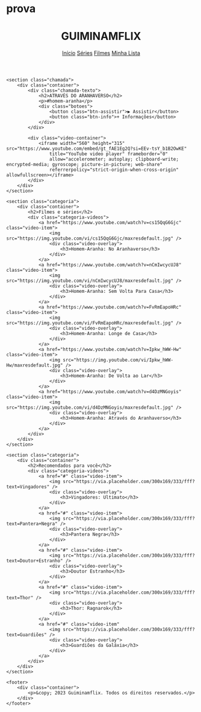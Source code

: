# prova
<!DOCTYPE html>
<html lang="pt-BR">
<head>
    <meta charset="UTF-8">
    <meta name="viewport" content="width=device-width, initial-scale=1.0">
    <link rel="stylesheet" href="styles.css">
    <link rel="preconnect" href="https://fonts.googleapis.com">
    <link rel="preconnect" href="https://fonts.gstatic.com" crossorigin>
    <link
        href="https://fonts.googleapis.com/css2?family=Chakra+Petch:ital,wght@0,300;0,400;0,500;0,600;0,700;1,300;1,400;1,500;1,600;1,700&display=swap"
        rel="stylesheet">
    <title>Guiminamflix</title>
</head>

<body>
    <header>
        <div class="container">
            <h1>GUIMINAMFLIX</h1>
            <nav>
                <a href="#">Início</a>
                <a href="#">Séries</a>
                <a href="#">Filmes</a>
                <a href="#">Minha Lista</a>
            </nav>
        </div>
    </header>

    <section class="chamada">
        <div class="container">
            <div class="chamada-texto">
                <h2>ATRAVÉS DO ARANHAVERSO</h2>
                <p>#homem-aranha</p>
                <div class="botoes">
                    <button class="btn-assistir">▶ Assistir</button>
                    <button class="btn-info">+ Informações</button>
                </div>
            </div>

            <div class="video-container">
                <iframe width="560" height="315" src="https://www.youtube.com/embed/gt_fAE1Eg2Q?si=EEv-tsY_b1B2OwKE"
                    title="YouTube video player" frameborder="0"
                    allow="accelerometer; autoplay; clipboard-write; encrypted-media; gyroscope; picture-in-picture; web-share"
                    referrerpolicy="strict-origin-when-cross-origin" allowfullscreen></iframe>
            </div>
        </div>
    </section>

    <section class="categoria">
        <div class="container">
            <h2>Filmes e séries</h2>
            <div class="categoria-videos">
                <a href="https://www.youtube.com/watch?v=cs15QqG6Gjc" class="video-item">
                    <img src="https://img.youtube.com/vi/cs15QqG6Gjc/maxresdefault.jpg" />
                    <div class="video-overlay">
                        <h3>Homem-Aranha: No Aranhaverso</h3>
                    </div>
                </a>
                <a href="https://www.youtube.com/watch?v=nCmIwcycUJ8" class="video-item">
                    <img src="https://img.youtube.com/vi/nCmIwcycUJ8/maxresdefault.jpg" />
                    <div class="video-overlay">
                        <h3>Homem-Aranha: Sem Volta Para Casa</h3>
                    </div>
                </a>
                <a href="https://www.youtube.com/watch?v=FvRmEapoHRc" class="video-item">
                    <img src="https://img.youtube.com/vi/FvRmEapoHRc/maxresdefault.jpg" />
                    <div class="video-overlay">
                        <h3>Homem-Aranha: Longe de Casa</h3>
                    </div>
                </a>
                <a href="https://www.youtube.com/watch?v=Ipkw_hWW-Hw" class="video-item">
                    <img src="https://img.youtube.com/vi/Ipkw_hWW-Hw/maxresdefault.jpg" />
                    <div class="video-overlay">
                        <h3>Homem-Aranha: De Volta ao Lar</h3>
                    </div>
                </a>
                <a href="https://www.youtube.com/watch?v=d4DzMNGoyis" class="video-item">
                    <img src="https://img.youtube.com/vi/d4DzMNGoyis/maxresdefault.jpg" />
                    <div class="video-overlay">
                        <h3>Homem-Aranha: Através do Aranhaverso</h3>
                    </div>
                </a>
            </div>
        </div>
    </section>

    <section class="categoria">
        <div class="container">
            <h2>Recomendados para você</h2>
            <div class="categoria-videos">
                <a href="#" class="video-item">
                    <img src="https://via.placeholder.com/300x169/333/fff?text=Vingadores" />
                    <div class="video-overlay">
                        <h3>Vingadores: Ultimato</h3>
                    </div>
                </a>
                <a href="#" class="video-item">
                    <img src="https://via.placeholder.com/300x169/333/fff?text=Pantera+Negra" />
                    <div class="video-overlay">
                        <h3>Pantera Negra</h3>
                    </div>
                </a>
                <a href="#" class="video-item">
                    <img src="https://via.placeholder.com/300x169/333/fff?text=Doutor+Estranho" />
                    <div class="video-overlay">
                        <h3>Doutor Estranho</h3>
                    </div>
                </a>
                <a href="#" class="video-item">
                    <img src="https://via.placeholder.com/300x169/333/fff?text=Thor" />
                    <div class="video-overlay">
                        <h3>Thor: Ragnarok</h3>
                    </div>
                </a>
                <a href="#" class="video-item"
                    <img src="https://via.placeholder.com/300x169/333/fff?text=Guardiões" />
                    <div class="video-overlay">
                        <h3>Guardiões da Galáxia</h3>
                    </div>
                </a>
            </div>
        </div>
    </section>

    <footer>
        <div class="container">
            <p>&copy; 2023 Guiminamflix. Todos os direitos reservados.</p>
        </div>
    </footer>
</body>
</html>
